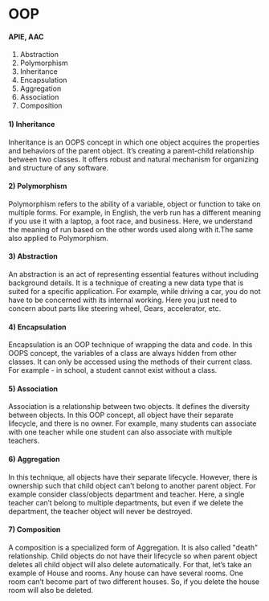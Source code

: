 # OOP

#### APIE, AAC

1. Abstraction
2. Polymorphism 
3. Inheritance
4. Encapsulation
5. Aggregation
6. Association
7. Composition

#### 1\)  Inheritance

Inheritance is an OOPS concept in which one object acquires the properties and behaviors of the parent object. It’s creating a parent-child relationship between two classes. It offers robust and natural mechanism for organizing and structure of any software.

#### 2\) Polymorphism

Polymorphism refers to the ability of a variable, object or function to take on multiple forms. For example, in English, the verb run has a different meaning if you use it with a laptop, a foot race, and business. Here, we understand the meaning of run based on the other words used along with it.The same also applied to Polymorphism.

#### 3\) Abstraction

An abstraction is an act of representing essential features without including background details. It is a technique of creating a new data type that is suited for a specific application. For example, while driving a car, you do not have to be concerned with its internal working. Here you just need to concern about parts like steering wheel, Gears, accelerator, etc.

#### 4\) Encapsulation

Encapsulation is an OOP technique of wrapping the data and code. In this OOPS concept, the variables of a class are always hidden from other classes. It can only be accessed using the methods of their current class. For example - in school, a student cannot exist without a class.

#### 5\) Association

Association is a relationship between two objects. It defines the diversity between objects. In this OOP concept, all object have their separate lifecycle, and there is no owner. For example, many students can associate with one teacher while one student can also associate with multiple teachers.

#### 6\) Aggregation

In this technique, all objects have their separate lifecycle. However, there is ownership such that child object can’t belong to another parent object. For example consider class/objects department and teacher. Here, a single teacher can’t belong to multiple departments, but even if we delete the department, the teacher object will never be destroyed.

#### 7\) Composition

A composition is a specialized form of Aggregation. It is also called "death" relationship. Child objects do not have their lifecycle so when parent object deletes all child object will also delete automatically. For that, let’s take an example of House and rooms. Any house can have several rooms. One room can’t become part of two different houses. So, if you delete the house room will also be deleted.

